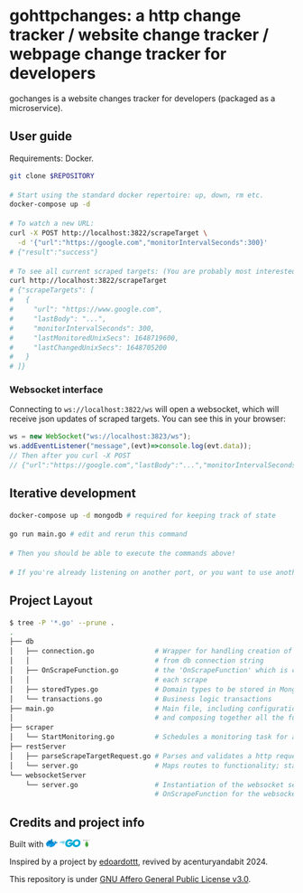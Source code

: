 # gohttpchanges: a http change tracker / website change tracker / webpage change tracker for developers
<!-- I repeat a bunch of things in the title for more search engine hits :) -->

gochanges is a website changes tracker for developers (packaged as a microservice).

## User guide

Requirements: Docker.

```bash
git clone $REPOSITORY

# Start using the standard docker repertoire: up, down, rm etc.
docker-compose up -d

# To watch a new URL:
curl -X POST http://localhost:3822/scrapeTarget \
  -d '{"url":"https://google.com","monitorIntervalSeconds":300}'
# {"result":"success"}

# To see all current scraped targets: (You are probably most interested in the 'lastChanged' field)
curl http://localhost:3822/scrapeTarget
# {"scrapeTargets": [
#   {
#     "url": "https://www.google.com",
#     "lastBody": "...",
#     "monitorIntervalSeconds": 300,
#     "lastMonitoredUnixSecs": 1648719600,
#     "lastChangedUnixSecs": 1648705200
#   }
# ]}
```

### Websocket interface

Connecting to `ws://localhost:3822/ws` will open a websocket, which will receive json updates of scraped targets. You can see this in your browser:

```js
ws = new WebSocket("ws://localhost:3823/ws");
ws.addEventListener("message",(evt)=>console.log(evt.data));
// Then after you curl -X POST
// {"url":"https://google.com","lastBody":"...","monitorIntervalSeconds": 300, "lastMonitoredUnixSecs": 1648719600,"lastChangedUnixSecs":1711805622}
```

## Iterative development

```bash
docker-compose up -d mongodb # required for keeping track of state

go run main.go # edit and rerun this command

# Then you should be able to execute the commands above!

# If you're already listening on another port, or you want to use another mongodb, etc, then check out the environment variables in main.go.
```

## Project Layout

```bash
$ tree -P '*.go' --prune .
.
├── db
│   ├── connection.go               # Wrapper for handling creation of connections 
│   │                               # from db connection string
│   ├── OnScrapeFunction.go         # the 'OnScrapeFunction' which is called to persist  
│   │                               # each scrape
│   ├── storedTypes.go              # Domain types to be stored in MongoDB
│   └── transactions.go             # Business logic transactions
├── main.go                         # Main file, including configuration parsing
│                                   # and composing together all the functionality.
├── scraper             
│   └── StartMonitoring.go          # Schedules a monitoring task for a given URL.
├── restServer
│   ├── parseScrapeTargetRequest.go # Parses and validates a http request to scrape a website.
│   └── server.go                   # Maps routes to functionality; starts the server
└── websocketServer
    └── server.go                   # Instantiation of the websocket server + implementation of
                                    # OnScrapeFunction for the websockets
```

## Credits and project info

Built with <img src="images/docker-logo.png" style="height:1em"/>
<img src="images/golang-logo.png" style="height:1em"/>
<img src="images/mongodb-logo.png" style="height:1em"/>

Inspired by a project by [edoardottt](https://edoardoottavianelli.it), revived by acenturyandabit 2024.

This repository is under [GNU Affero General Public License v3.0](https://github.com/edoardottt/gochanges/blob/master/LICENSE).
